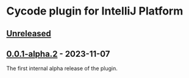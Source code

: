 <!-- Keep a Changelog guide -> https://keepachangelog.com -->

# Cycode plugin for IntelliJ Platform

## [Unreleased]

## [0.0.1-alpha.2] - 2023-11-07

The first internal alpha release of the plugin.

[0.0.1-alpha.2]: https://github.com/cycodehq-public/intellij-platform-plugin/compare/v0.0.1...HEAD
[Unreleased]: https://github.com/cycodehq-public/intellij-platform-plugin/compare/v0.0.1...HEAD
